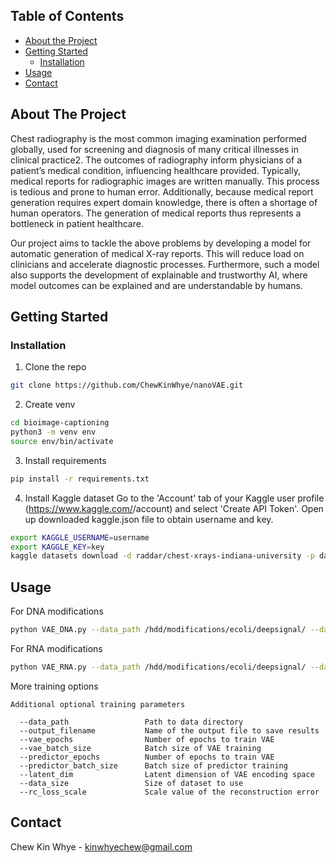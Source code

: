 <!-- TABLE OF CONTENTS -->
## Table of Contents

* [About the Project](#about-the-project)
* [Getting Started](#getting-started)
  * [Installation](#installation)
* [Usage](#usage)
* [Contact](#contact)


<!-- ABOUT THE PROJECT -->
## About The Project

Chest radiography is the most common imaging examination performed globally, used for screening and diagnosis of many critical illnesses in clinical practice2. The outcomes of radiography inform physicians of a patient’s medical condition, influencing healthcare provided. Typically, medical reports for radiographic images are written manually. This process is tedious and prone to human error. Additionally, because medical report generation requires expert domain knowledge, there is often a shortage of human operators. The generation of medical reports thus represents a bottleneck in patient healthcare. 

Our project aims to tackle the above problems by developing a model for automatic generation of medical X-ray reports. This will reduce load on clinicians and accelerate diagnostic processes. Furthermore, such a model also supports the development of explainable and trustworthy AI, where model outcomes can be explained and are understandable by humans.   


<!-- GETTING STARTED -->
## Getting Started

### Installation

1. Clone the repo
```sh
git clone https://github.com/ChewKinWhye/nanoVAE.git
```
2. Create venv
```sh
cd bioimage-captioning
python3 -m venv env
source env/bin/activate 
```
3. Install requirements
```sh
pip install -r requirements.txt
```
4. Install Kaggle dataset
Go to the 'Account' tab of your Kaggle user profile (https://www.kaggle.com/<username>/account) and select 'Create API Token'.
Open up downloaded kaggle.json file to obtain username and key.
```sh
export KAGGLE_USERNAME=username
export KAGGLE_KEY=key
kaggle datasets download -d raddar/chest-xrays-indiana-university -p data
```

<!-- USAGE EXAMPLES -->
## Usage

For DNA modifications

```sh
python VAE_DNA.py --data_path /hdd/modifications/ecoli/deepsignal/ --data_size 500000 --rc_loss_scale 1 --output_filename VAE_DNA
```

For RNA modifications

```sh
python VAE_RNA.py --data_path /hdd/modifications/ecoli/deepsignal/ --data_size 900000 --rc_loss_scale 8 --output_filename VAE_RNA
```
More training options

```
Additional optional training parameters

  --data_path                 Path to data directory
  --output_filename           Name of the output file to save results
  --vae_epochs                Number of epochs to train VAE
  --vae_batch_size            Batch size of VAE training
  --predictor_epochs          Number of epochs to train VAE
  --predictor_batch_size      Batch size of predictor training
  --latent_dim                Latent dimension of VAE encoding space
  --data_size                 Size of dataset to use
  --rc_loss_scale             Scale value of the reconstruction error
```

<!-- CONTACT -->
## Contact

Chew Kin Whye - kinwhyechew@gmail.com

